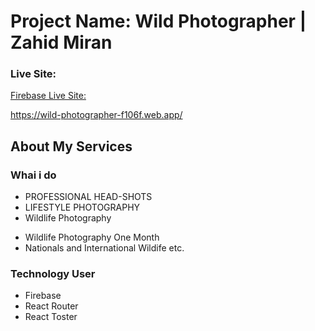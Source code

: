 
# Project Name:  Wild Photographer | Zahid Miran



### Live Site: 

 [Firebase Live Site: ]()
 
 https://wild-photographer-f106f.web.app/
 


## About My Services
### Whai i do
- PROFESSIONAL HEAD-SHOTS
- LIFESTYLE PHOTOGRAPHY
- Wildlife Photography
+ Wildlife Photography One Month 
+ Nationals and International Wildife etc. 

### Technology User
+ Firebase
+ React Router
+ React Toster





